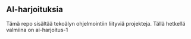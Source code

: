 ## AI-harjoituksia

Tämä repo sisältää tekoälyn ohjelmointiin liityviä projekteja. Tällä hetkellä valmiina on ai-harjoitus-1
